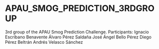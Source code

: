 # APAU_SMOG_PREDICTION_3RDGROUP
3rd group of the APAU Smog Prediction Challenge.
Participants:
Ignacio Escribano Benavente
Álvaro Pérez Saldaña
José Ángel Bello Pérez
Diego Pérez Beltrán
Andrés Velasco Sánchez
